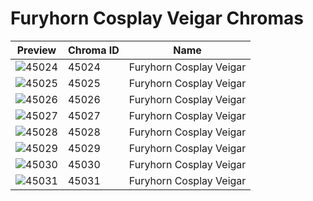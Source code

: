 # Furyhorn Cosplay Veigar Chromas



| Preview | Chroma ID | Name |
|---------|-----------|------|
| ![45024](https://raw.communitydragon.org/latest/plugins/rcp-be-lol-game-data/global/default/v1/champion-chroma-images/45/45024.png) | 45024 | Furyhorn Cosplay Veigar |
| ![45025](https://raw.communitydragon.org/latest/plugins/rcp-be-lol-game-data/global/default/v1/champion-chroma-images/45/45025.png) | 45025 | Furyhorn Cosplay Veigar |
| ![45026](https://raw.communitydragon.org/latest/plugins/rcp-be-lol-game-data/global/default/v1/champion-chroma-images/45/45026.png) | 45026 | Furyhorn Cosplay Veigar |
| ![45027](https://raw.communitydragon.org/latest/plugins/rcp-be-lol-game-data/global/default/v1/champion-chroma-images/45/45027.png) | 45027 | Furyhorn Cosplay Veigar |
| ![45028](https://raw.communitydragon.org/latest/plugins/rcp-be-lol-game-data/global/default/v1/champion-chroma-images/45/45028.png) | 45028 | Furyhorn Cosplay Veigar |
| ![45029](https://raw.communitydragon.org/latest/plugins/rcp-be-lol-game-data/global/default/v1/champion-chroma-images/45/45029.png) | 45029 | Furyhorn Cosplay Veigar |
| ![45030](https://raw.communitydragon.org/latest/plugins/rcp-be-lol-game-data/global/default/v1/champion-chroma-images/45/45030.png) | 45030 | Furyhorn Cosplay Veigar |
| ![45031](https://raw.communitydragon.org/latest/plugins/rcp-be-lol-game-data/global/default/v1/champion-chroma-images/45/45031.png) | 45031 | Furyhorn Cosplay Veigar |